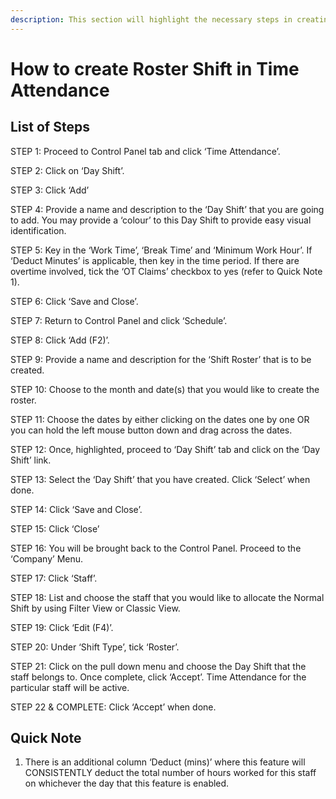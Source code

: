 ```yaml
---
description: This section will highlight the necessary steps in creating a Roster shift
---
```


# How to create Roster Shift in Time Attendance

## List of Steps

STEP 1: Proceed to Control Panel tab and click ‘Time Attendance’.

STEP 2: Click on ‘Day Shift’.

STEP 3: Click ‘Add’

STEP 4: Provide a name and description to the ‘Day Shift’ that you are going to add. You may provide a ‘colour’ to this Day Shift to provide easy visual identification.

STEP 5: Key in the ‘Work Time’, ‘Break Time’ and ‘Minimum Work Hour’. If ‘Deduct Minutes’ is applicable, then key in the time period. If there are overtime involved, tick the ‘OT Claims’ checkbox to yes \(refer to Quick Note 1\). 

STEP 6: Click ‘Save and Close’.

STEP 7: Return to Control Panel and click ‘Schedule’.

STEP 8: Click ‘Add \(F2\)’.

STEP 9: Provide a name and description for the ‘Shift Roster’ that is to be created.

STEP 10: Choose to the month and date\(s\) that you would like to create the roster.

STEP 11: Choose the dates by either clicking on the dates one by one OR you can hold the left mouse button down and drag across the dates.

STEP 12: Once, highlighted, proceed to ‘Day Shift’ tab and click on the ‘Day Shift’ link.

STEP 13: Select the ‘Day Shift’ that you have created. Click ‘Select’ when done.

STEP 14: Click ‘Save and Close’.

STEP 15: Click ‘Close’

STEP 16: You will be brought back to the Control Panel. Proceed to the ‘Company’ Menu.

STEP 17: Click ‘Staff’.

STEP 18: List and choose the staff that you would like to allocate the Normal Shift by using Filter View or Classic View.

STEP 19: Click ‘Edit \(F4\)’.

STEP 20: Under ‘Shift Type’, tick ‘Roster’.

STEP 21: Click on the pull down menu and choose the Day Shift that the staff belongs to. Once complete, click ‘Accept’. Time Attendance for the particular staff will be active.

STEP 22 & COMPLETE: Click ‘Accept’ when done.

## Quick Note

1. There is an additional column ‘Deduct \(mins\)’ where this feature will CONSISTENTLY deduct the total number of hours worked for this staff on whichever the day that this feature is enabled.

